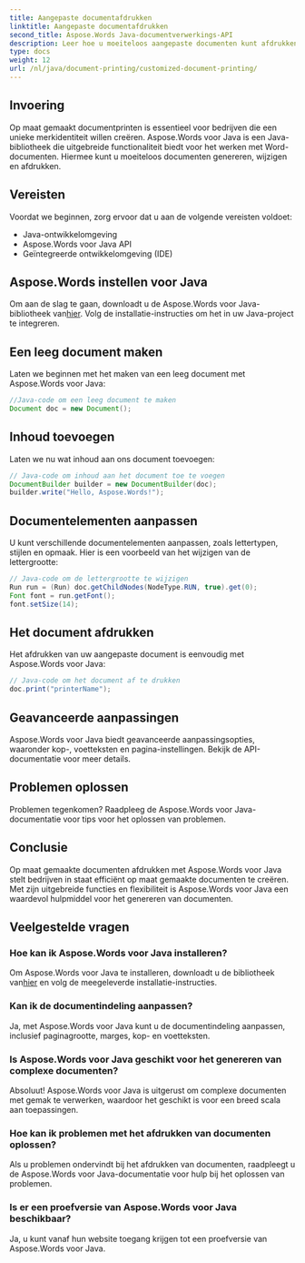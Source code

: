```yaml
---
title: Aangepaste documentafdrukken
linktitle: Aangepaste documentafdrukken
second_title: Aspose.Words Java-documentverwerkings-API
description: Leer hoe u moeiteloos aangepaste documenten kunt afdrukken met Aspose.Words voor Java. Deze stapsgewijze handleiding behandelt alles, van installatie tot geavanceerde aanpassingen.
type: docs
weight: 12
url: /nl/java/document-printing/customized-document-printing/
---
```


## Invoering

Op maat gemaakt documentprinten is essentieel voor bedrijven die een unieke merkidentiteit willen creëren. Aspose.Words voor Java is een Java-bibliotheek die uitgebreide functionaliteit biedt voor het werken met Word-documenten. Hiermee kunt u moeiteloos documenten genereren, wijzigen en afdrukken.

## Vereisten

Voordat we beginnen, zorg ervoor dat u aan de volgende vereisten voldoet:

- Java-ontwikkelomgeving
- Aspose.Words voor Java API
- Geïntegreerde ontwikkelomgeving (IDE)

## Aspose.Words instellen voor Java

 Om aan de slag te gaan, downloadt u de Aspose.Words voor Java-bibliotheek van[hier](https://releases.aspose.com/words/java/). Volg de installatie-instructies om het in uw Java-project te integreren.

## Een leeg document maken

Laten we beginnen met het maken van een leeg document met Aspose.Words voor Java:

```java
//Java-code om een leeg document te maken
Document doc = new Document();
```

## Inhoud toevoegen

Laten we nu wat inhoud aan ons document toevoegen:

```java
// Java-code om inhoud aan het document toe te voegen
DocumentBuilder builder = new DocumentBuilder(doc);
builder.write("Hello, Aspose.Words!");
```

## Documentelementen aanpassen

U kunt verschillende documentelementen aanpassen, zoals lettertypen, stijlen en opmaak. Hier is een voorbeeld van het wijzigen van de lettergrootte:

```java
// Java-code om de lettergrootte te wijzigen
Run run = (Run) doc.getChildNodes(NodeType.RUN, true).get(0);
Font font = run.getFont();
font.setSize(14);
```

## Het document afdrukken

Het afdrukken van uw aangepaste document is eenvoudig met Aspose.Words voor Java:

```java
// Java-code om het document af te drukken
doc.print("printerName");
```

## Geavanceerde aanpassingen

Aspose.Words voor Java biedt geavanceerde aanpassingsopties, waaronder kop-, voetteksten en pagina-instellingen. Bekijk de API-documentatie voor meer details.

## Problemen oplossen

Problemen tegenkomen? Raadpleeg de Aspose.Words voor Java-documentatie voor tips voor het oplossen van problemen.

## Conclusie

Op maat gemaakte documenten afdrukken met Aspose.Words voor Java stelt bedrijven in staat efficiënt op maat gemaakte documenten te creëren. Met zijn uitgebreide functies en flexibiliteit is Aspose.Words voor Java een waardevol hulpmiddel voor het genereren van documenten.

## Veelgestelde vragen

### Hoe kan ik Aspose.Words voor Java installeren?

 Om Aspose.Words voor Java te installeren, downloadt u de bibliotheek van[hier](https://releases.aspose.com/words/java/) en volg de meegeleverde installatie-instructies.

### Kan ik de documentindeling aanpassen?

Ja, met Aspose.Words voor Java kunt u de documentindeling aanpassen, inclusief paginagrootte, marges, kop- en voetteksten.

### Is Aspose.Words voor Java geschikt voor het genereren van complexe documenten?

Absoluut! Aspose.Words voor Java is uitgerust om complexe documenten met gemak te verwerken, waardoor het geschikt is voor een breed scala aan toepassingen.

### Hoe kan ik problemen met het afdrukken van documenten oplossen?

Als u problemen ondervindt bij het afdrukken van documenten, raadpleegt u de Aspose.Words voor Java-documentatie voor hulp bij het oplossen van problemen.

### Is er een proefversie van Aspose.Words voor Java beschikbaar?

Ja, u kunt vanaf hun website toegang krijgen tot een proefversie van Aspose.Words voor Java.